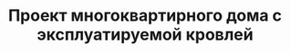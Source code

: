 ---
title: Проект многоквартирного дома с эксплуатируемой кровлей
description: Готовый проект трехэтажного дома на 16 квартир с подвалом и эксплуатируемой кровлей. Квартиры-студии для сдачи в аренду.

layout: project
permalink: /proekty/:path

weight: 5200

project-title: Многоквартирный дом с эксплуатируемой кровлей
project-catalog-title: Дом под сдачу
project-name: MK-515
tiny-description: Многоквартирный дом с эксплуатируемой кровлей 

short-description: "Прекрасный проект для инвестиций. Благодаря своим компактным размерам такой дом может поместиться практически на любом участке. Дом спроектирован таким образом, что подвал и выход на кровлю не считаются этажами, таким образом здание остается трехэтажным, при том что используется фактически все 5 этажей. В подвале дома предусмотрена бойлерная."

price-project: "160 000 р"
price-build:

area: "45"
basement: 1

related:
- MK-208
- MK-516
- MK-615

params:
- name: "Количество этажей"
  value: "3 + подвал"
- name: "Количество квартир"
  value: "15"
- name: "Площадь квартир:"
  value: "31м<sup>2</sup>"
- name: "Площадь здания:"
  value: "528м<sup>2</sup>"
- name: "Продаваемая площадь:"
  value: "462м<sup>2</sup>"
- name: "Площадь застройки:"
  value: "172м<sup>2</sup>"
- name: "Габаритные размеры"
  value: "12.24 x 13.64м"
- name: "Высота этажа"
  value: "3.0м"
- name: "Высота здания"
  value: "11.6м"
- name: "Фундамент"
  value: "Монолитная плита"
- name: "Конструкция стен"
  value: "ЖБ каркас + газобетон"
- name: "Перекрытия"
  value: "Монолитный ж/б"
- name: "Облицовка стен"
  value: "Термопанель"

options:
- name: "Добавить или убрать этаж"
  value: "40 000 р"
- name: "Проект отопления"
  value: "90 000 р"
- name: "Водоснабжение, канализация"
  value: "80 000 р"
- name: "Проект электрики"
  value: "80 000 р"
- name: "Замена материала стен"
  value: "50 000 р"
- name: "Изменение фундамента"
  value: "50 000 р"
- name: "Перепланировка (перегородки)"
  value: "30 000 р"
- name: "Дизайн интерьера"
  value: "180 000 р"
---